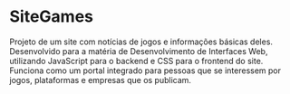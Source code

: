 # SiteGames
Projeto de um site com notícias de jogos e informações básicas deles. Desenvolvido para a
matéria de Desenvolvimento de Interfaces Web, utilizando JavaScript para o backend e CSS
para o frontend do site. Funciona como um portal integrado para pessoas que se interessem
por jogos, plataformas e empresas que os publicam.
